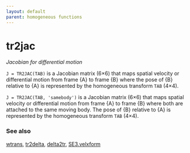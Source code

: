 ```yaml
---
layout: default
parent: homogeneous functions
---
```

# tr2jac
_Jacobian for differential motion_


```J = TR2JAC(TAB)``` is a Jacobian matrix (6&times;6) that maps spatial velocity or
differential motion from frame {A} to frame {B} where the pose of {B}
relative to {A} is represented by the homogeneous transform `TAB` (4&times;4).


```J = TR2JAC(TAB, 'samebody')``` is a Jacobian matrix (6&times;6) that maps spatial
velocity or differential motion from frame {A} to frame {B} where both
are attached to the same moving body.  The pose of {B} relative to {A} is
represented by the homogeneous transform `TAB` (4&times;4).
### See also

[wtrans](wtrans.md), [tr2delta](tr2delta.md), [delta2tr](delta2tr.md), [SE3.velxform](SE3.velxform.md)
